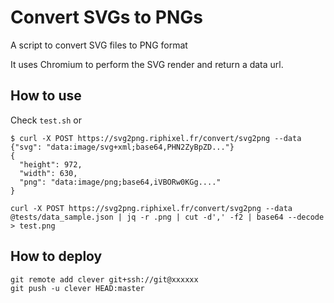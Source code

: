 # Convert SVGs to PNGs

A script to convert SVG files to PNG format

It uses Chromium to perform the SVG render and return a data url.

## How to use

Check `test.sh` or

```shell
$ curl -X POST https://svg2png.riphixel.fr/convert/svg2png --data {"svg": "data:image/svg+xml;base64,PHN2ZyBpZD..."}
{
  "height": 972,
  "width": 630,
  "png": "data:image/png;base64,iVBORw0KGg...."
}
```

```shell
curl -X POST https://svg2png.riphixel.fr/convert/svg2png --data @tests/data_sample.json | jq -r .png | cut -d',' -f2 | base64 --decode > test.png
```


## How to deploy

```shell
git remote add clever git+ssh://git@xxxxxx
git push -u clever HEAD:master
```




